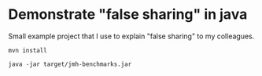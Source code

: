 # Demonstrate "false sharing" in java 

Small example project that I use to explain "false sharing" to my colleagues.

```
mvn install
```
```
java -jar target/jmh-benchmarks.jar
```



